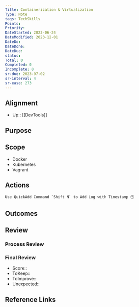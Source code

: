 ```yaml
---
Title: Containerization & Virtualization
Type: Note
tags: TechSkills
Points: 
Priority: 
DateStarted: 2023-06-24
DateModified: 2023-12-01
DateDo: 
DateDone: 
DateDue: 
status: 
Total: 0
Completed: 0
Incomplete: 0
sr-due: 2023-07-02
sr-interval: 4
sr-ease: 273
---
```

## Alignment
- Up:: [[DevTools]]
## Purpose
## Scope
- Docker
- Kubernetes
- Vagrant
## Actions 

```ad-tip
Use QuickAdd Command `Shift N` to Add Log with Timestamp 🕙
```

## Outcomes
## Review
### Process Review
### Final Review
- Score::
- ToKeep:: 
- ToImprove:: 
- Unexpected::  
## Reference Links
